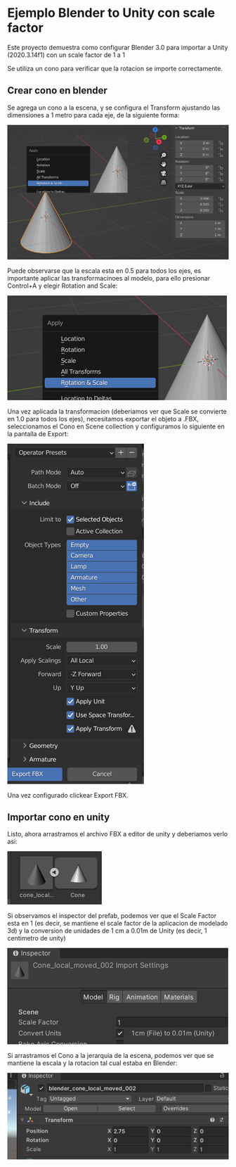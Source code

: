 # Ejemplo Blender to Unity con scale factor

Este proyecto demuestra como configurar Blender 3.0 para importar a Unity (2020.3.14f1) con un scale factor de 1 a 1

Se utiliza un cono para verificar que la rotacion se importe correctamente.

## Crear cono en blender

Se agrega un cono a la escena, y se configura el Transform ajustando las dimensiones a 1 metro para cada eje, de la siguiente forma:

![Dimensiones del cono](./Documentation/cono_01.png)

Puede observarse que la escala esta en 0.5 para todos los ejes, es importante aplicar las transformacinoes al modelo, para ello presionar Control+A y elegir Rotation and Scale:

![Aplicar transformacion](./Documentation/cono_02.png)

Una vez aplicada la transformacion (deberiamos ver que Scale se convierte en 1.0 para todos los ejes), necesitamos exportar el objeto a .FBX, seleccionamos el Cono en Scene collection y configuramos lo siguiente en la pantalla de Export:

![Configuracion para exportar](./Documentation/cono_export.png)

Una vez configurado clickear Export FBX.

## Importar cono en unity
Listo, ahora arrastramos el archivo FBX a editor de unity y deberiamos verlo asi:

![Cono en editor de unity](./Documentation/cono_en_unity.png)

Si observamos el inspector del prefab, podemos ver que el Scale Factor esta en 1 (es decir, se mantiene el scale factor de la aplicacion de modelado 3d) y la conversion de unidades de 1 cm a 0.01m de Unity (es decir, 1 centimetro de unity)

![Inspector del cono](./Documentation/cono_inspector.png)

Si arrastramos el Cono a la jerarquia de la escena, podemos ver que se mantiene la escala y la rotacion tal cual estaba en Blender:

![Instancia de Cono](./Documentation/cono_instanciado.png)

